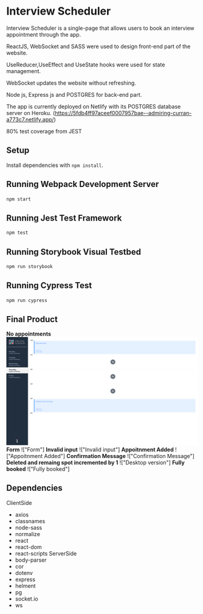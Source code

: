 # Interview Scheduler
Interview Scheduler is a single-page that allows users to book an interview appointment through the app.

ReactJS, WebSocket and SASS were used to design front-end part of the website.

UseReducer,UseEffect and UseState hooks were used for state management.

WebSocket updates the website without refreshing.

Node js, Express js and POSTGRES for back-end part.

The app is currently deployed on Netlify with its POSTGRES database server on Heroku.
(https://5fdb4ff97aceef0007957bae--admiring-curran-a773c7.netlify.app/)

80% test coverage from JEST

## Setup

Install dependencies with `npm install`.

## Running Webpack Development Server

```sh
npm start
```

## Running Jest Test Framework

```sh
npm test
```

## Running Storybook Visual Testbed

```sh
npm run storybook
```
## Running Cypress Test

```sh
npm run cypress
```
## Final Product
 **No appointments**
!["No appointments"](/screenshots/Home.png)
  **Form**
!["Form"]
 **Invalid input**
!["Invalid input"]
 **Appoitnment Added**
!["Appoitnment Added"]
 **Confirmation Message**
!["Confirmation Message"]
 **Deleted and remaing spot incremented by 1**
!["Desktop version"]
  **Fully booked**
!["Fully booked"]








## Dependencies
ClientSide
- axios
- classnames
- node-sass
- normalize
- react
- react-dom
- react-scripts
ServerSide
- body-parser
- cor
- dotenv
- express
- helment
- pg
- socket.io
- ws
